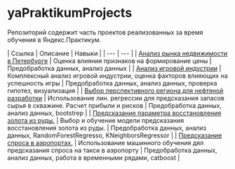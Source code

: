 # yaPraktikumProjects
Репозиторий содержит часть проектов реализованных за время обучения в Яндекс.Практикум.

| Ссылка | Описание | Навыки |
| --- | --- |
| [Анализ рынка недвижимости в Петербурге](https://github.com/DAAkimov/yaPraktikumProjects/tree/main/2_research_analize) | Оценка влияния признаков на формирование цены | Предобработка данных, анализ данных |
| [Анализ игровой индустрии](https://github.com/DAAkimov/yaPraktikumProjects/tree/main/5_game_analysis) | Комплексный анализ игровой индустрии, оценка факторов влияющих на успешность игры | Предобработка данных, анализ данных, проверка гипотез, визуализация |
| [Выбор перспективного региона для нефтяной разработки](https://github.com/DAAkimov/yaPraktikumProjects/tree/main/8_ml_in_busines) | Использование лин. регрессии для предсказания запасов сырья в скважине. Расчет прибыли и рисков | Предобработка данных, анализ данных, bootstrep |
| [Предсказание параметра восстановления золота из руды.](https://github.com/DAAkimov/yaPraktikumProjects/tree/main/9_analysis_and_ml) | Выбор и обучение модели предсказания восстановления золота из руды. | Предобработка данных, анализ данных, RandomForestRegresso, KNeighborsRegressor |
| [Предсказание спроса в аэропортах.](https://github.com/DAAkimov/yaPraktikumProjects/tree/main/12_time) | Использование машинного обучения дял предсказания спроса на такси в аэропорту | Предобработка данных, анализ данных, работа в временными рядами, catboost |

